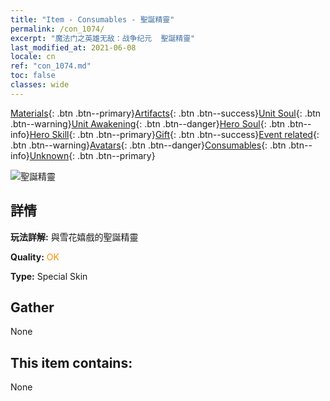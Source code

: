 ```yaml
---
title: "Item - Consumables - 聖誕精靈"
permalink: /con_1074/
excerpt: "魔法门之英雄无敌：战争纪元  聖誕精靈"
last_modified_at: 2021-06-08
locale: cn
ref: "con_1074.md"
toc: false
classes: wide
---
```

 [Materials](/ItemsCN/){: .btn .btn--primary}[Artifacts](/ItemsCN/Artifacts/){: .btn .btn--success}[Unit Soul](/ItemsCN/UnitSoul/){: .btn .btn--warning}[Unit Awakening](/ItemsCN/UnitAwakening/){: .btn .btn--danger}[Hero Soul](/ItemsCN/HeroSoul/){: .btn .btn--info}[Hero Skill](/ItemsCN/HeroSkill/){: .btn .btn--primary}[Gift](/ItemsCN/Gift/){: .btn .btn--success}[Event related](/ItemsCN/Events/){: .btn .btn--warning}[Avatars](/ItemsCN/Avatars/){: .btn .btn--danger}[Consumables](/ItemsCN/Consumables/){: .btn .btn--info}[Unknown](/ItemsCN/Unknown/){: .btn .btn--primary}

 ![聖誕精靈](/images/h/h_MutareDrake5.jpg)

## 詳情
 **玩法詳解:** 與雪花嬉戲的聖誕精靈

 **Quality:** <span style="color: #FF8C00">OK</span>

 **Type:** Special Skin

## Gather

  None

## This item contains:

  None

